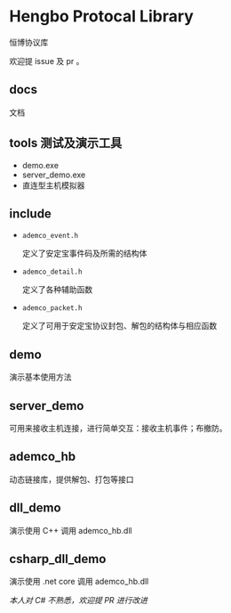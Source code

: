 # Hengbo Protocal Library

恒博协议库

欢迎提 issue 及 pr 。

## docs

文档

## tools 测试及演示工具

* demo.exe 
* server_demo.exe
* 直连型主机模拟器

## include

* `ademco_event.h` 

    定义了安定宝事件码及所需的结构体

* `ademco_detail.h` 

    定义了各种辅助函数

* `ademco_packet.h` 

    定义了可用于安定宝协议封包、解包的结构体与相应函数

## demo

演示基本使用方法

## server_demo

可用来接收主机连接，进行简单交互：接收主机事件；布撤防。

## ademco_hb

动态链接库，提供解包、打包等接口

## dll_demo

演示使用 C++ 调用 ademco_hb.dll

## csharp_dll_demo

演示使用 .net core 调用 ademco_hb.dll

*本人对 C# 不熟悉，欢迎提 PR 进行改进*


